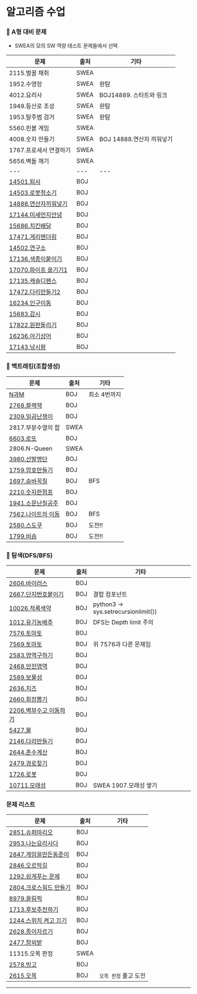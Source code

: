 # 알고리즘 수업

### :pushpin:  A형 대비 문제

- SWEA의 모의 SW 역량 테스트 문제들에서 선택 

| 문제                             | 출처 | 기타 |
| -------------------------------- | ---- | ---- |
| 2115.벌꿀 채취                   | SWEA |      |
| 1952.수영장                      | SWEA | 완탐  |
| 4012.요리사                      | SWEA | BOJ14889. 스타트와 링크   |
| 1949.등산로 조성                      | SWEA | 완탐   |
| 1953.탈주범 검거                      | SWEA | 완탐   |
| 5560.핀볼 게임                   | SWEA |      |
| 4008.숫자 만들기                   | SWEA | BOJ 14888.연산자 끼워넣기  |
| 1767.프로세서 연결하기           | SWEA |      |
| 5656.벽돌 깨기           | SWEA |      |
|  ---           | --- | ---     |
| [14501.퇴사][BOJ14501]         | BOJ     |     | 
| [14503.로봇청소기][BOJ14503]     | BOJ  |      |
| [14888.연산자끼워넣기][BOJ14888] | BOJ  |      |
| [17144.미세먼지안녕][BOJ17144]   | BOJ  |      |
| [15686.치킨배달][BOJ15686]       | BOJ  |      |
| [17471.게리맨더링][BOJ17471]     | BOJ  |      |
| [14502.연구소][BOJ14502]         | BOJ  |      |
| [17136.색종이붙이기][BOJ17136]   | BOJ  |      |
| [17070.파이프 옮기기1][BOJ17070] | BOJ  |      |
| [17135.캐슬디펜스][BOJ17135]     | BOJ    |    | 
| [17472.다리만들기2][BOJ17472]    | BOJ    |    |
| [16234.인구이동][BOJ16234]       | BOJ  |      |
| [15683.감시][BOJ15683]           | BOJ  |      |
| [17822.원판돌리기][BOJ17822]     | BOJ  |      |
| [16236.아기상어][BOJ16236]        | BOJ    |     |
| [17143.낚시왕][BOJ17143]          | BOJ   |     |


[BOJ14501]: https://www.acmicpc.net/problem/14501
[BOJ14503]: https://www.acmicpc.net/problem/14503
[BOJ14502]: https://www.acmicpc.net/problem/14502
[BOJ14888]: https://www.acmicpc.net/problem/14888
[BOJ17136]: https://www.acmicpc.net/problem/17136
[BOJ17144]: https://www.acmicpc.net/problem/17144
[BOJ17471]: https://www.acmicpc.net/problem/17471
[BOJ15686]: https://www.acmicpc.net/problem/15686
[BOJ17822]: https://www.acmicpc.net/problem/17822
[BOJ17070]: https://www.acmicpc.net/problem/17070
[BOJ16234]: https://www.acmicpc.net/problem/16234
[BOJ15683]: https://www.acmicpc.net/problem/15683
[BOJ17135]: https://www.acmicpc.net/problem/17135
[BOJ17472]: https://www.acmicpc.net/problem/17472
[BOJ17779]: https://www.acmicpc.net/problem/17779
[BOJ16236]: https://www.acmicpc.net/problem/16236
[BOJ17143]: https://www.acmicpc.net/problem/17143


### :pushpin: 백트래킹(조합생성)

문제                           |출처         | 기타
-------------------------------|-------------|----------
[N과M][BOJ_V2052]              | BOJ         | 최소 4번까지 
[2768.블랙잭][BOJ2798]         | BOJ         |
[2309.일곱난쟁이][BOJ2309]     | BOJ         |
2817.부분수열의 합             | SWEA        | 
[6603.로또][BOJ6603]           | BOJ         |
2806.N-Queen                   | SWEA        |
[3980.선발명단][BOJ3980]       | BOJ         |
[1759.암호만들기][BOJ1759]     | BOJ         |
[1697.숨바꼭질][BOJ1697]       | BOJ         | BFS
[2210.숫자판점프][BOJ2210]     | BOJ         |
[1941.소문난칠공주][BOJ1941]   | BOJ         |
[7562.나이트의 이동][BOJ7562]  | BOJ         | BFS
[2580.스도쿠][BOJ2580]         | BOJ         | 도전!!
[1799.비숍][BOJ1799]           | BOJ         | 도전!!


[BOJ_V2052]: https://www.acmicpc.net/workbook/view/2052
[BOJ1697]: https://www.acmicpc.net/problem/1697
[BOJ1759]: https://www.acmicpc.net/problem/1759
[BOJ2798]: https://www.acmicpc.net/problem/2798
[BOJ2309]: https://www.acmicpc.net/problem/2309
[BOJ6603]: https://www.acmicpc.net/problem/6603
[BOJ2758]: https://www.acmicpc.net/problem/2758
[BOJ3980]: https://www.acmicpc.net/problem/3980
[BOJ2210]: https://www.acmicpc.net/problem/2210
[BOJ1941]: https://www.acmicpc.net/problem/1941
[BOJ1799]: https://www.acmicpc.net/problem/1799
[BOJ2580]: https://www.acmicpc.net/problem/2580
[BOJ7562]: https://www.acmicpc.net/problem/7562 

### :pushpin: 탐색(DFS/BFS)

문제                           |출처         | 기타
-------------------------------|-------------|----------
[2606.바이러스][BOJ2606]       | BOJ         |
[2667.단지번호붙이기][BOJ2667] | BOJ         | 결합 컴포넌트
[10026.적록색약][BOJ10026]     | BOJ         | python3 -> sys.setrecursionlimit())
[1012.유기농배추][BOJ1012]     | BOJ         | DFS는 Depth limit 주의
[7576.토마토][BOJ7576]         | BOJ         |
[7569.토마토][BOJ7569]         | BOJ         | 위 7576과 다른 문제임
[2583.영역구하기][BOJ2583]     | BOJ         |
[2468.안전영역][BOJ2468]     | BOJ         |
[2589.보물섬][BOJ2589]         | BOJ         |
[2636.치즈][BOJ2636]         | BOJ         |
[2660.회장뽑기][BOJ2660]       | BOJ         |
[2206.벽부수고 이동하기][BOJ2206] |BOJ       |
[5427.불][BOJ5427]             |BOJ          |
[2146.다리만들기][BOJ2146]     | BOJ         |
[2644.촌수계산][BOJ2644]       | BOJ         |
[2479.경로찾기][BOJ2479]       | BOJ         |
[1726.로봇][BOJ1726]           | BOJ         |
[10711.모래성][BOJ10711]       | BOJ         |SWEA 1907.모래성 쌓기

[BOJ1405]: https://www.acmicpc.net/problem/1405
[BOJ2206]: https://www.acmicpc.net/problem/2206
[BOJ2606]: https://www.acmicpc.net/problem/2606
[BOJ2667]: https://www.acmicpc.net/problem/2667
[BOJ2589]: https://www.acmicpc.net/problem/2589
[BOJ2468]: https://www.acmicpc.net/problem/2468
[BOJ2636]: https://www.acmicpc.net/problem/2636
[BOJ10026]: https://www.acmicpc.net/problem/10026
[BOJ1325]: https://www.acmicpc.net/problem/1325
[BOJ1012]: https://www.acmicpc.net/problem/1012
[BOJ5427]: https://www.acmicpc.net/problem/5427
[BOJ7569]: https://www.acmicpc.net/problem/7569
[BOJ7576]: https://www.acmicpc.net/problem/7576
[BOJ2583]: https://www.acmicpc.net/problem/2583
[BOJ2644]: https://www.acmicpc.net/problem/2644
[BOJ2660]: https://www.acmicpc.net/problem/2660
[BOJ2479]: https://www.acmicpc.net/problem/2479
[BOJ1726]: https://www.acmicpc.net/problem/1726
[BOJ2146]: https://www.acmicpc.net/problem/2146
[BOJ10711]: https://www.acmicpc.net/problem/10711




### 문제 리스트

| 문제                              | 출처 | 기타 |
| --------------------------------- | ---- | ---- |
| [2851.슈퍼마리오][BOJ2851]        | BOJ  |      |
| [2953.나는요리사다][BOJ2953]      | BOJ  |      |
| [2847.게임을만든동준이][BOJ2847]  | BOJ  |      |
| [2846.오르막길][BOJ2846]          | BOJ  |      |
| [1292.쉽게푸는 문제][BOJ1292]     | BOJ  |      |
| [2804.크로스워드 만들기][BOJ2804] | BOJ  |      |
| [8979.올림픽][BOJ8979]            | BOJ  |      |
| [1713.후보추천하기][BOJ1713]      | BOJ  |      |
| [1244.스위치 켜고 끄기][BOJ1244]  | BOJ  |      |
| [2628.종이자르기][BOJ2628]        | BOJ  |      |
| [2477.참외밭][BOJ2477]            | BOJ  |      |
| 11315.오목 판정      | SWEA |                       |
| [2578.빙고][BOJ2578] | BOJ  |                       |
| [2615.오목][BOJ2615] | BOJ  | `오목 판정` 풀고 도전 |


[BOJ1292]: https://www.acmicpc.net/problem/1292
[BOJ2477]: https://www.acmicpc.net/problem/2477
[BOJ2628]: https://www.acmicpc.net/problem/2628
[BOJ2846]: https://www.acmicpc.net/problem/2846
[BOJ2847]: https://www.acmicpc.net/problem/2847
[BOJ2851]: https://www.acmicpc.net/problem/2851
[BOJ2953]: https://www.acmicpc.net/problem/2953
[BOJ2804]: https://www.acmicpc.net/problem/2804
[BOJ8979]: https://www.acmicpc.net/problem/8979
[BOJ2615]: https://www.acmicpc.net/problem/2615
[BOJ1244]: https://www.acmicpc.net/problem/1244
[BOJ2578]: https://www.acmicpc.net/problem/2578
[BOJ1713]: https://www.acmicpc.net/problem/1713

[BOJ2615]: https://www.acmicpc.net/problem/2615
[BOJ2578]: https://www.acmicpc.net/problem/2578

------------------------------------------
